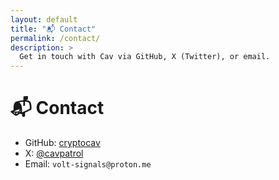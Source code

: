 ```yaml
---
layout: default
title: "📬 Contact"
permalink: /contact/
description: >
  Get in touch with Cav via GitHub, X (Twitter), or email.
---
```


# 📬 Contact

- GitHub: [cryptocav](https://github.com/cryptocav)  
- X: [@cavpatrol](https://x.com/cavpatrol)  
- Email: `volt-signals@proton.me`
